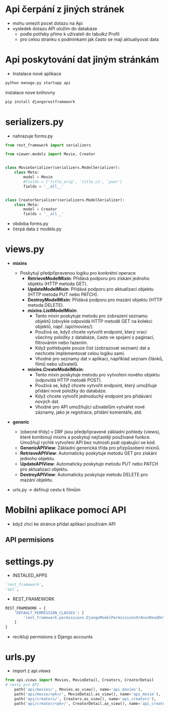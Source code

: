 # Api čerpání z jiných stránek
- mohu omezit pocet dotazu na Api 
- vysledek dotazu API uložím do databáze 
  - podle potřeby přímo k uživateli do tabulkz Profil
  - pro celou stranku s podmínkami jak často se mají aktualiyovat data


# Api poskytování dat jiným stránkám 
- Instalace nové aplikace 
```bash
python manage.py startapp api
```
instalace nove knihovny 
```bash
pip install djangorestframework
```
# serializers.py
- nahrazuje forms.py 

```python
from rest_framework import serializers

from viewer.models import Movie, Creator


class MovieSerializer(serializers.ModelSerializer):
    class Meta:
        model = Movie
        #fields = ['title_orig', 'title_cz', 'year']
        fields = '__all__'


class CreatorSerializer(serializers.ModelSerializer):
    class Meta:
        model = Creator
        fields = '__all__'
```
  - obdoba forms.py
  - čerpá data z models.py

# views.py
  - **mixins** 
    - Poskytují předpřipravenou logiku pro konkrétní operace
      - **RetrieveModelMixin**: Přidává podporu pro získání jednoho objektu (HTTP metoda GET).
      - **UpdateModelMixin**: Přidává podporu pro aktualizaci objektu (HTTP metoda PUT nebo PATCH).
      - **DestroyModelMixin**: Přidává podporu pro mazání objektu (HTTP metoda DELETE).
      - **mixins.ListModelMixin**: 
        - Tento mixin poskytuje metodu pro zobrazení seznamu objektů (obvykle odpovídá HTTP metodě GET na kolekci objektů, např. /api/movies/).
        - Používá se, když chcete vytvořit endpoint, který vrací všechny položky z databáze, často ve spojení s paginací, filtrováním nebo řazením.
        - Když potřebujete pouze číst (zobrazovat seznam) dat a nechcete implementovat celou logiku sami.
        - Vhodné pro seznamy dat v aplikaci, například seznam článků, filmů nebo uživatelů.
      - **mixins.CreateModelMixin**:
        - Tento mixin poskytuje metodu pro vytvoření nového objektu (odpovídá HTTP metodě POST).
        - Používá se, když chcete vytvořit endpoint, který umožňuje přidání nové položky do databáze.
        - Když chcete vytvořit jednoduchý endpoint pro přidávání nových dat.
        - Vhodné pro API umožňující uživatelům vytvářet nové záznamy, jako je registrace, přidání komentáře, atd.

  - **generic** 
    - (obecné třídy) v DRF jsou předpřipravené základní pohledy (views), které kombinují mixins a poskytují 
    nejčastěji používané funkce. Umožňují rychlé vytvoření API bez nutnosti psát opakující se kód.
    - **GenericAPIView**: Základní generická třída pro přizpůsobení mixinů.
    - **RetrieveAPIView**: Automaticky poskytuje metodu GET pro získání jednoho objektu.
    - **UpdateAPIView**: Automaticky poskytuje metodu PUT nebo PATCH pro aktualizaci objektu.
    - **DestroyAPIView**: Automaticky poskytuje metodu DELETE pro mazání objektu.
      
- urls.py -> definuji cestu k filmům 


# Mobilni aplikace pomocí API
- když chci ke stránce přidat aplikaci používám API 


## API permisions

# settings.py  
  - INSTALED_APPS 
```python
'rest_framework',
'api',
```
  - REST_FRAMEWORK 
```python
REST_FRAMEWORK = {
    'DEFAULT_PERMISSION_CLASSES': [
        'rest_framework.permissions.DjangoModelPermissionsOrAnonReadOnly',
    ]
}
```
- recikluji permisions z Django accounts 


# urls.py
- import z api.views
```python
from api.views import Movies, MovieDetail, Creators, CreatorDetail
# cesty pro API
    path('api/movies/', Movies.as_view(), name='api_movies'),
    path('api/movie/<pk>/', MovieDetail.as_view(), name='api_movie'),
    path('api/creators/', Creators.as_view(), name='api_creators'),
    path('api/creator/<pk>/', CreatorDetail.as_view(), name='api_creator'),
```